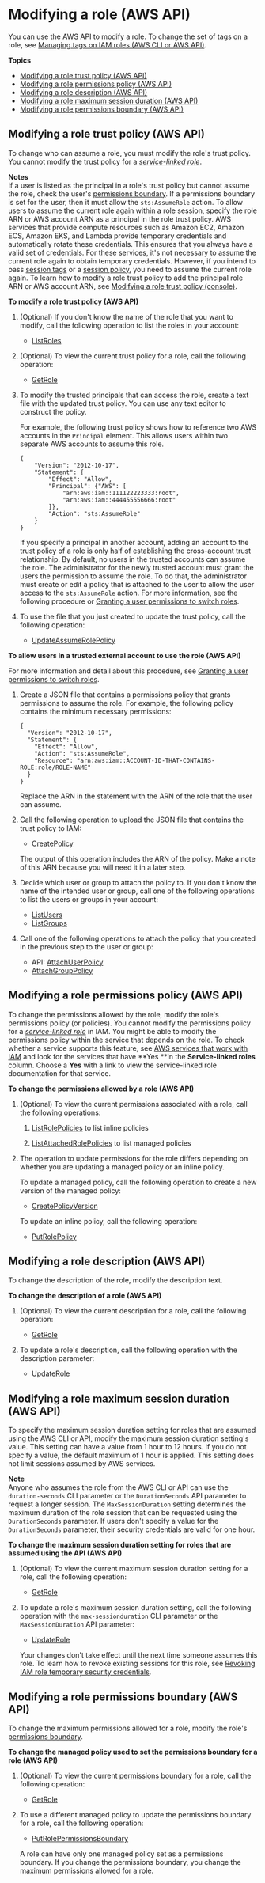 # Modifying a role \(AWS API\)<a name="roles-managingrole-editing-api"></a>

You can use the AWS API to modify a role\. To change the set of tags on a role, see [Managing tags on IAM roles \(AWS CLI or AWS API\)](id_tags_roles.md#id_tags_roles_procs-cli-api)\.

**Topics**
+ [Modifying a role trust policy \(AWS API\)](#roles-managingrole_edit-trust-policy-api)
+ [Modifying a role permissions policy \(AWS API\)](#roles-modify_permissions-policy-api)
+ [Modifying a role description \(AWS API\)](#roles-modify_description-api)
+ [Modifying a role maximum session duration \(AWS API\)](#roles-modify_max-session-duration-api)
+ [Modifying a role permissions boundary \(AWS API\)](#roles-modify_permissions-boundary-api)

## Modifying a role trust policy \(AWS API\)<a name="roles-managingrole_edit-trust-policy-api"></a>

To change who can assume a role, you must modify the role's trust policy\. You cannot modify the trust policy for a *[service\-linked role](id_roles_terms-and-concepts.md#iam-term-service-linked-role)*\.

**Notes**  
If a user is listed as the principal in a role's trust policy but cannot assume the role, check the user's [permissions boundary](access_policies_boundaries.md)\. If a permissions boundary is set for the user, then it must allow the `sts:AssumeRole` action\.
To allow users to assume the current role again within a role session, specify the role ARN or AWS account ARN as a principal in the role trust policy\. AWS services that provide compute resources such as Amazon EC2, Amazon ECS, Amazon EKS, and Lambda provide temporary credentials and automatically rotate these credentials\. This ensures that you always have a valid set of credentials\. For these services, it's not necessary to assume the current role again to obtain temporary credentials\. However, if you intend to pass [session tags](id_session-tags.md) or a [session policy](access_policies.md#policies_session), you need to assume the current role again\. To learn how to modify a role trust policy to add the principal role ARN or AWS account ARN, see [Modifying a role trust policy \(console\)](roles-managingrole-editing-console.md#roles-managingrole_edit-trust-policy)\.

**To modify a role trust policy \(AWS API\)**

1. \(Optional\) If you don't know the name of the role that you want to modify, call the following operation to list the roles in your account:
   + [ListRoles](https://docs.aws.amazon.com/IAM/latest/APIReference/API_ListRoles.html)

1. \(Optional\) To view the current trust policy for a role, call the following operation:
   + [GetRole](https://docs.aws.amazon.com/IAM/latest/APIReference/API_GetRole.html)

1. To modify the trusted principals that can access the role, create a text file with the updated trust policy\. You can use any text editor to construct the policy\.

   For example, the following trust policy shows how to reference two AWS accounts in the `Principal` element\. This allows users within two separate AWS accounts to assume this role\.

   ```
   {
       "Version": "2012-10-17",
       "Statement": {
           "Effect": "Allow",
           "Principal": {"AWS": [
               "arn:aws:iam::111122223333:root",
               "arn:aws:iam::444455556666:root"
           ]},
           "Action": "sts:AssumeRole"
       }
   }
   ```

   If you specify a principal in another account, adding an account to the trust policy of a role is only half of establishing the cross\-account trust relationship\. By default, no users in the trusted accounts can assume the role\. The administrator for the newly trusted account must grant the users the permission to assume the role\. To do that, the administrator must create or edit a policy that is attached to the user to allow the user access to the `sts:AssumeRole` action\. For more information, see the following procedure or [Granting a user permissions to switch roles](id_roles_use_permissions-to-switch.md)\.

1. To use the file that you just created to update the trust policy, call the following operation:
   + [UpdateAssumeRolePolicy](https://docs.aws.amazon.com/IAM/latest/APIReference/API_UpdateAssumeRolePolicy.html)

**To allow users in a trusted external account to use the role \(AWS API\)**

For more information and detail about this procedure, see [Granting a user permissions to switch roles](id_roles_use_permissions-to-switch.md)\.

1. Create a JSON file that contains a permissions policy that grants permissions to assume the role\. For example, the following policy contains the minimum necessary permissions:

   ```
   {
     "Version": "2012-10-17",
     "Statement": {
       "Effect": "Allow",
       "Action": "sts:AssumeRole",
       "Resource": "arn:aws:iam::ACCOUNT-ID-THAT-CONTAINS-ROLE:role/ROLE-NAME"
     }
   }
   ```

   Replace the ARN in the statement with the ARN of the role that the user can assume\.

1. Call the following operation to upload the JSON file that contains the trust policy to IAM:
   + [CreatePolicy](https://docs.aws.amazon.com/IAM/latest/APIReference/API_CreatePolicy.html)

   The output of this operation includes the ARN of the policy\. Make a note of this ARN because you will need it in a later step\. 

1. Decide which user or group to attach the policy to\. If you don't know the name of the intended user or group, call one of the following operations to list the users or groups in your account:
   + [ListUsers](https://docs.aws.amazon.com/IAM/latest/APIReference/API_ListUsers.html)
   + [ListGroups](https://docs.aws.amazon.com/IAM/latest/APIReference/API_ListGroups.html)

1. Call one of the following operations to attach the policy that you created in the previous step to the user or group:
   +  API: [AttachUserPolicy](https://docs.aws.amazon.com/IAM/latest/APIReference/API_AttachUserPolicy.html)
   + [AttachGroupPolicy](https://docs.aws.amazon.com/IAM/latest/APIReference/API_AttachGroupPolicy.html)

## Modifying a role permissions policy \(AWS API\)<a name="roles-modify_permissions-policy-api"></a>

To change the permissions allowed by the role, modify the role's permissions policy \(or policies\)\. You cannot modify the permissions policy for a *[service\-linked role](id_roles_terms-and-concepts.md#iam-term-service-linked-role)* in IAM\. You might be able to modify the permissions policy within the service that depends on the role\. To check whether a service supports this feature, see [AWS services that work with IAM](reference_aws-services-that-work-with-iam.md) and look for the services that have **Yes **in the **Service\-linked roles** column\. Choose a **Yes** with a link to view the service\-linked role documentation for that service\.

**To change the permissions allowed by a role \(AWS API\)**

1. \(Optional\) To view the current permissions associated with a role, call the following operations:

   1. [ListRolePolicies](https://docs.aws.amazon.com/IAM/latest/APIReference/API_ListRolePolicies.html) to list inline policies

   1. [ListAttachedRolePolicies](https://docs.aws.amazon.com/IAM/latest/APIReference/API_ListAttachedRolePolicies.html) to list managed policies

1. The operation to update permissions for the role differs depending on whether you are updating a managed policy or an inline policy\.

   To update a managed policy, call the following operation to create a new version of the managed policy:
   + [CreatePolicyVersion](https://docs.aws.amazon.com/IAM/latest/APIReference/API_CreatePolicyVersion.html)

   To update an inline policy, call the following operation:
   + [PutRolePolicy](https://docs.aws.amazon.com/IAM/latest/APIReference/API_PutRolePolicy.html)

## Modifying a role description \(AWS API\)<a name="roles-modify_description-api"></a>

To change the description of the role, modify the description text\.

**To change the description of a role \(AWS API\)**

1. \(Optional\) To view the current description for a role, call the following operation:
   + [GetRole](https://docs.aws.amazon.com/IAM/latest/APIReference/API_GetRole.html) 

1. To update a role's description, call the following operation with the description parameter:
   + [UpdateRole](https://docs.aws.amazon.com/IAM/latest/APIReference/API_UpdateRole.html)

## Modifying a role maximum session duration \(AWS API\)<a name="roles-modify_max-session-duration-api"></a>

To specify the maximum session duration setting for roles that are assumed using the AWS CLI or API, modify the maximum session duration setting's value\. This setting can have a value from 1 hour to 12 hours\. If you do not specify a value, the default maximum of 1 hour is applied\. This setting does not limit sessions assumed by AWS services\.

**Note**  
Anyone who assumes the role from the AWS CLI or API can use the `duration-seconds` CLI parameter or the `DurationSeconds` API parameter to request a longer session\. The `MaxSessionDuration` setting determines the maximum duration of the role session that can be requested using the `DurationSeconds` parameter\. If users don't specify a value for the `DurationSeconds` parameter, their security credentials are valid for one hour\.

**To change the maximum session duration setting for roles that are assumed using the API \(AWS API\)**

1. \(Optional\) To view the current maximum session duration setting for a role, call the following operation:
   + [GetRole](https://docs.aws.amazon.com/IAM/latest/APIReference/API_GetRole.html) 

1. To update a role's maximum session duration setting, call the following operation with the `max-sessionduration` CLI parameter or the `MaxSessionDuration` API parameter:
   + [UpdateRole](https://docs.aws.amazon.com/IAM/latest/APIReference/API_UpdateRole.html)

   Your changes don't take effect until the next time someone assumes this role\. To learn how to revoke existing sessions for this role, see [Revoking IAM role temporary security credentials](id_roles_use_revoke-sessions.md)\.

## Modifying a role permissions boundary \(AWS API\)<a name="roles-modify_permissions-boundary-api"></a>

To change the maximum permissions allowed for a role, modify the role's [permissions boundary](access_policies_boundaries.md)\.

**To change the managed policy used to set the permissions boundary for a role \(AWS API\)**

1. \(Optional\) To view the current [permissions boundary](access_policies_boundaries.md) for a role, call the following operation: 
   + [GetRole](https://docs.aws.amazon.com/IAM/latest/APIReference/API_GetRole.html)

1. To use a different managed policy to update the permissions boundary for a role, call the following operation: 
   + [PutRolePermissionsBoundary](https://docs.aws.amazon.com/IAM/latest/APIReference/API_PutRolePermissionsBoundary.html)

   A role can have only one managed policy set as a permissions boundary\. If you change the permissions boundary, you change the maximum permissions allowed for a role\.
